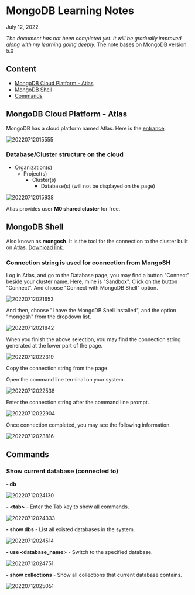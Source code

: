 # MongoDB Learning Notes

July 12, 2022

*The document has not been completed yet. It will be gradually improved along with my learning going deeply.*
The note bases on MongoDB version 5.0

## Content
- [MongoDB Cloud Platform - Atlas](#mongodb-cloud-platform(Atlas))
- [MongoDB Shell](#mongodb-shell)
- [Commands](#commands)

## MongoDB Cloud Platform - Atlas

MongoDB has a cloud platform named Atlas. Here is the [entrance](https://cloud.mongodb.com/).

![20220712015555](./MongoDB_note.assets/20220712015555.png)

### Database/Cluster structure on the cloud

- Organization(s)
  - Project(s)
    - Cluster(s)
      - Database(s) (will not be displayed on the page)

![20220712015938](./MongoDB_note.assets/20220712015938.png)

Atlas provides user **M0 shared cluster** for free.

## MongoDB Shell

Also known as **mongosh**. It is the tool for the connection to the cluster built on Atlas. [Download link](https://www.mongodb.com/products/shell).

### Connection string is used for connection from MongoSH

Log in Atlas, and go to the Database page, you may find a button "Connect" beside your cluster name. Here, mine is "Sandbox". Click on the button "Connect". And choose "Connect with MongoDB Shell" option.

![20220712021653](./MongoDB_note.assets/20220712021653.png)

And then, choose "I have the MongoDB Shell installed", and the option "mongosh" from the dropdown list.

![20220712021842](./MongoDB_note.assets/20220712021842.png)

When you finish the above selection, you may find the connection string generated at the lower part of the page.

![20220712022319](./MongoDB_note.assets/20220712022319.png)

Copy the connection string from the page.

Open the command line terminal on your system.

![20220712022538](./MongoDB_note.assets/20220712022538.png)

Enter the connection string after the command line prompt.

![20220712022904](./MongoDB_note.assets/20220712022904.png)

Once connection completed, you may see the following information.

![20220712023816](./MongoDB_note.assets/20220712023816.png)

## Commands

### Show current database (connected to)

**- db**

![20220712024130](./MongoDB_note.assets/20220712024130.png)

**- \<tab\>** - Enter the Tab key to show all commands.

![20220712024333](./MongoDB_note.assets/20220712024333.png)

**- show dbs** - List all existed databases in the system.

![20220712024514](./MongoDB_note.assets/20220712024514.png)

**- use <database_name>** - Switch to the specified database.

![20220712024751](./MongoDB_note.assets/20220712024751.png)

**- show collections** - Show all collections that current database contains.

![20220712025051](./MongoDB_note.assets/20220712025051.png)
